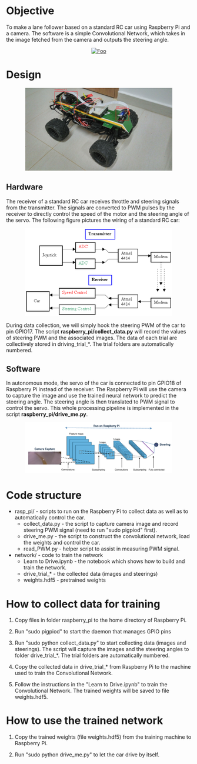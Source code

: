 
# Objective

To make a lane follower based on a standard RC car using Raspberry Pi and a camera. The software is a simple Convolutional Network, which takes in the image fetched from the camera and outputs the steering angle.

<a href="https://www.youtube.com/watch?v=6hwS8EU-XmI&t=22s" rel="some text"><p align="center">![Foo](https://i.imgflip.com/1rking.gif)</p></a>

# Design

<p align="center">
<img width="400" src="images/hardware.jpg"/>
</p>

## Hardware

The receiver of a standard RC car receives throttle and steering signals from the transmitter. The signals are converted to PWM pulses by the receiver to directly control the speed of the motor and the steering angle of the servo. The following figure pictures the wiring of a standard RC car:

<p align="center">
<img width="400" src="images/rc_car.png"/>
</p>

During data collection, we will simply hook the steering PWM of the car to pin GPIO17. The script **raspberry_pi/collect_data.py** will record the values of steering PWM and the associated images. The data of each trial are collectively stored in driving\_trial_*. The trial folders are automatically numbered.

## Software

In autonomous mode, the servo of the car is connected to pin GPIO18 of Raspberry Pi instead of the receiver. The Raspberry Pi will use the camera to capture the image and use the trained neural network to predict the steering angle. The steering angle is then translated to PWM signal to control the servo. This whole processing pipeline is implemented in the script **raspberry_pi/drive_me.py**.

<p align="center">
<img width="400" src="images/design.png"/>
</p>

# Code structure

* rasp_pi/ - scripts to run on the Raspberry Pi to collect data as well as to automatically control the car.
    * collect_data.py - the script to capture camera image and record steering PWM signal (need to run "sudo pigpiod" first).
    * drive_me.py - the script to construct the convolutional network, load the weights and control the car.
    * read_PWM.py - helper script to assist in measuring PWM signal.
* network/ - code to train the network
    * Learn to Drive.ipynb - the notebook which shows how to build and train the network.
    * drive\_trial_* - the collected data (images and steerings)
    * weights.hdf5 - pretrained weights

# How to collect data for training

1. Copy files in folder raspberry_pi to the home directory of Raspberry Pi.

2. Run "sudo pigpiod" to start the daemon that manages GPIO pins

3. Run "sudo python collect_data.py" to start collecting data (images and steerings). The script will capture the images and the steering angles to folder drive\_trial_*. The trial folders are automatically numbered.

4. Copy the collected data in drive\_trial_* from Raspberry Pi to the machine used to train the Convolutional Network.

5. Follow the instructions in the "Learn to Drive.ipynb" to train the Convolutional Network. The trained weights will be saved to file weights.hdf5.

# How to use the trained network

1. Copy the trained weights (file weights.hdf5) from the training machine to Raspberry Pi.

2. Run "sudo python drive_me.py" to let the car drive by itself.